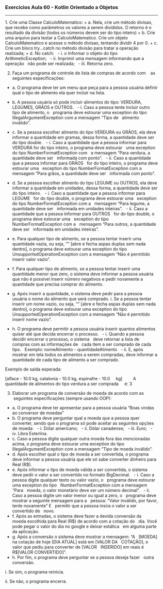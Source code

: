 ### Exercícios Aula 60 - Kotlin Orientado a Objetos
<hr>
1. Crie uma Classe CalculoMatematico:
+ a. Nela, crie um método divisao, que recebe como parâmetros os
  valores a serem divididos. O retorno é o resultado da divisão (todos os
  números devem ser do tipo inteiro)
+ b. Crie uma arquivo para testar a CalculoMatematico. Crie um
  objeto CalculoMatematico e acesse o método divisao,
  tentando dividir 4 por 0.
+ c. Crie um bloco try...catch no método divisão para tratar a
  operação realizada;
+ d. No catch:
  - i. o Informar o objeto do tipo ArithmeticException;
  - ii. Imprimir uma mensagem informando que a operação
  não pode ser realizada;
  - iii. Retorna zero.

2. Faça um programa de controle de lista de compras de acordo com
   as seguintes especificações:
+ a. O programa deve ter um menu que peça para a pessoa usuária
  definir qual o tipo de alimento ela quer incluir na lista.
+ b. A pessoa usuária só pode incluir alimentos do tipo: VERDURA,
  LEGUMES, GRÃOS e OUTROS.
  - i. Caso a pessoa tente incluir outro tipo de alimento, o
  programa deve estourar uma exception do tipo
  IllegalArgumentException com a mensagem “Tipo de
  alimento inválido”.

+ c. Se a pessoa escolher alimento do tipo VERDURA ou GRÃOS,
  ela deve informar a quantidade em gramas, dessa forma, a
  quantidade deve ser do tipo double.
  - i. Caso a quantidade que a pessoa informar para
  VERDURA for do tipo inteiro, o programa deve estourar
  uma exception do tipo NumberFormatException com
  a mensagem “Para verdura, a quantidade deve ser
  informada com ponto”.
  - ii. Caso a quantidade que a pessoa informar para GRÃOS
  for do tipo inteiro, o programa deve estourar uma
  exception do tipo NumberFormatException com a
  mensagem “Para grãos, a quantidade deve ser
  informada com ponto”.

+ d. Se a pessoa escolher alimento do tipo LEGUME ou OUTROS,
  ela deve informar a quantidade em unidades, dessa forma, a
  quantidade deve ser do tipo inteiro.
  - i. Caso a quantidade que a pessoa informar para LEGUME
  for do tipo double, o programa deve estourar uma
  exception do tipo NumberFormatException com a
  mensagem “Para legume, a quantidade deve ser
  informada em unidades inteiras”.
  - ii. Caso a quantidade que a pessoa informar para OUTROS
  for do tipo double, o programa deve estourar uma
  exception do tipo NumberFormatException com a
  mensagem “Para outros, a quantidade deve ser
  informada em unidades inteiras”.

+ e. Para qualquer tipo de alimento, se a pessoa tentar inserir uma
  quantidade vazia, ou seja, “” [abre e fecha aspas duplas sem
  nada dentro], o programa deve estourar uma exception do tipo
  UnsupportedOperationException com a mensagem “Não é
  permitido inserir valor vazio”.
+ f. Para qualquer tipo de alimento, se a pessoa tentar inserir uma
  quantidade menor que zero, o sistema deve informar a pessoa
  usuária que não é possível inserir número negativos e pedir
  novamente a quantidade que precisa comprar do alimento.
+ g. Após inserir a quantidade, o sistema deve pedir para a pessoa
  usuária o nome do alimento que será comprado.
  i. Se a pessoa tentar inserir um nome vazio, ou seja, “” [abre
  e fecha aspas duplas sem nada dentro], o programa deve
  estourar uma exception do tipo
  UnsupportedOperationException com a mensagem
  “Não é permitido inserir nome vazio”.
+ h. O programa deve permitir a pessoa usuária inserir quantos
  alimentos quiser até que decida encerrar o processo.
  - i. Quando a pessoa decidir encerrar o processo, o sistema
  deve retornar a lista de compras com as informações de
  cada item a ser comprado de cada tipo.
  Exemplo: nomeAlimento - quantidadeAlimento
  - ii. E, após mostrar em tela todos os alimentos a serem
  compradas, deve informar a quantidade de cada tipo de
  alimento a ser comprado.

Exemplo de saída esperada:

[alface - 10.0 kg, catalonia - 10.0 kg, espinafre - 10.0
    kg]
    
    A quantidade de alimentos do tipo verdura a ser comprada
    é: 3


3. Elaborar um programa de conversão de moeda de acordo com as
   seguintes especificações (sempre usando OOP):
+ a. O programa deve ter apresentar para a pessoa usuária “Boas
  vindas ao conversor de moedas”
+ b. O programa deve perguntar qual a moeda que a pessoa quer
  converter, sendo que o programa só pode aceitar as seguintes
  opções de moeda:
  - i. Dólar americano;
  - ii. Dólar canadense;
  - iii. Euro;
  - iv. Libra Esterlina.
+ c. Caso a pessoa digite qualquer outra moeda fora das
  mencionadas acima, o programa deve estourar uma exception
  do tipo IllegalArgumentException com a mensagem “Tipo de
  moeda inválido”.
+ d. Após escolher qual o tipo de moeda a ser convertida, o
  programa deve informar a pessoa usuária que ele só sabe
  converter dinheiro para Real (R$).
+ e. Após informar o tipo de moeda válida a ser convertida, o
  sistema deve pedir o valor a ser convertido no formato
  BigDecimal.
  - i. Caso a pessoa digite qualquer texto ou valor vazio, o
  programa deve estourar uma exception do tipo
  NumberFormatException com a mensagem “Para
  moeda, o valor monetário deve ser um número decimal”.
  - ii. Caso a pessoa digite um valor menor ou igual a zero, o
  programa deve mostrar a seguinte mensagem para a
  pessoa: “Valor inválido, por favor, tente novamente” E
  permitir que a pessoa insira o valor a ser convertido de
  novo.
+ f. Após as entradas, o sistema deve fazer a devida conversão da
  moeda escolhida para Real (R$) de acordo com a cotação do
  dia. Você pode pegar o valor do dia no google e deixar estática
  em alguma parte da aplicação.
+ g. Após a conversão o sistema deve mostrar a mensagem: “A
  [MOEDA] na cotação de hoje [DIA ATUAL] está em [VALOR DA
    COTAÇÃO], o valor que pediu para converter de [VALOR
    INSERIDO] em reais é R$[VALOR CONVERTIDO]”.
+ h. Por fim, o programa deve perguntar se a pessoa deseja fazer
  outra conversão.

 i. Se sim, o programa reinicia.

 ii. Se não, o programa encerra.
